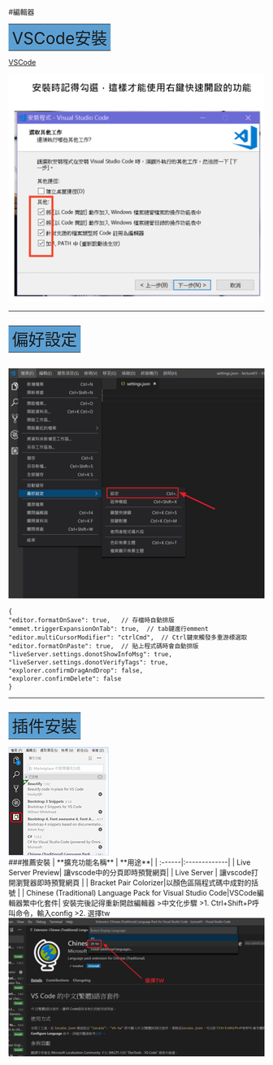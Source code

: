 #編輯器
<table><td bgcolor=5ca0d3><font size="6">VSCode安裝</td><table>

[VSCode](https://code.visualstudio.com/)

<img src="./images/Code editor01.gif" alt=""><br>

------------------------------------
<table><td bgcolor=5ca0d3><font size="6">偏好設定</td><table><br>
<img src="./images/Code editor02.jpg" alt=""><br>

```
{
"editor.formatOnSave": true,   // 存檔時自動排版
"emmet.triggerExpansionOnTab": true,  // tab鍵進行emment
"editor.multiCursorModifier": "ctrlCmd",  // Ctrl鍵來觸發多重游標選取
"editor.formatOnPaste": true,  // 貼上程式碼時會自動排版
"liveServer.settings.donotShowInfoMsg": true,
"liveServer.settings.donotVerifyTags": true,
"explorer.confirmDragAndDrop": false,
"explorer.confirmDelete": false
}
```
--------------------------
<table><td bgcolor=5ca0d3><font size="6">插件安裝</td><table>
<img src="./images/Code editor03.jpg" alt=""><br>
###推薦安裝
| **擴充功能名稱** | **用途**|
| :------|:-------------|
| Live Server Preview| 讓vscode中的分頁即時預覽網頁|
| Live Server | 讓vscode打開瀏覽器即時預覽網頁 |
| Bracket Pair Colorizer|以顏色區隔程式碼中成對的括號 |
| Chinese (Traditional) Language Pack for Visual Studio Code|VSCode編輯器繁中化套件|
安裝完後記得重新開啟編輯器
>中文化步驟
>1. Ctrl+Shift+P呼叫命令，輸入config
>2. 選擇tw

<img src="./images/Code editor04.gif" alt="">